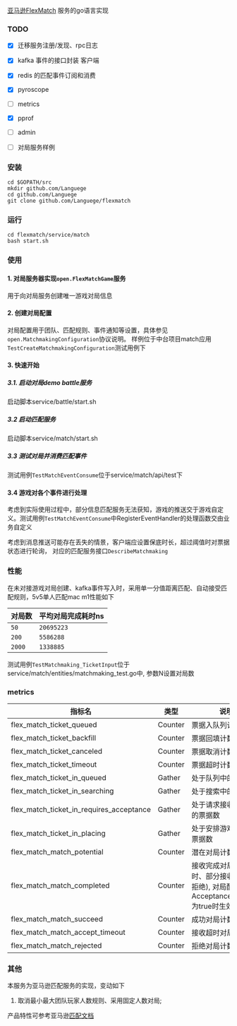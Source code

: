 [亚马逊FlexMatch](https://docs.aws.amazon.com/zh_cn/gamelift/latest/flexmatchguide/match-intro.html) 服务的go语言实现

### TODO
- [x] 迁移服务注册/发现、rpc日志

- [x] kafka 事件的接口封装 客户端

- [x] redis 的匹配事件订阅和消费

- [x] pyroscope

- [ ] metrics

- [x] pprof

- [ ] admin

- [ ] 对局服务样例





### 安装
```shell
cd $GOPATH/src
mkdir github.com/Languege
cd github.com/Languege
git clone github.com/Languege/flexmatch
```

### 运行
```shell
cd flexmatch/service/match
bash start.sh
```

### 使用
#### 1. 对局服务器实现`open.FlexMatchGame`服务
用于向对局服务创建唯一游戏对局信息

#### 2. 创建对局配置
对局配置用于团队、匹配规则、事件通知等设置，具体参见`open.MatchmakingConfiguration`协议说明。
样例位于中台项目match应用`TestCreateMatchmakingConfiguration`测试用例下

#### 3. 快速开始
##### 3.1. 启动对局demo battle服务
启动脚本service/battle/start.sh

##### 3.2 启动匹配服务
启动脚本service/match/start.sh

##### 3.3 测试对局并消费匹配事件
测试用例`TestMatchEventConsume`位于service/match/api/test下

#### 3.4 游戏对各个事件进行处理
考虑到实际使用过程中，部分信息匹配服务无法获知，游戏的推送交于游戏自定义。测试用例`TestMatchEventConsume`中RegisterEventHandler的处理函数交由业务自定义

考虑到消息推送可能存在丢失的情景，客户端应设置保底时长，超过阈值时对票据状态进行轮询，
对应的匹配服务接口`DescribeMatchmaking`

### 性能
在未对接游戏对局创建、kafka事件写入时，采用单一分值距离匹配、自动接受匹配规则，5v5单人匹配mac m1性能如下


| 对局数 | 平均对局完成耗时ns |
| ------ | ------ |
| `50` | `20695223` |
| `200` | `5586288` |
|`2000`|`1338885`|

测试用例`TestMatchmaking_TicketInput`位于service/match/entities/matchmaking_test.go中, 参数N设置对局数


### metrics
|指标名|类型|说明|
|---|---|---|
|flex_match_ticket_queued|Counter|票据入队列计数|
|flex_match_ticket_backfill|Counter|票据回填计数|
|flex_match_ticket_canceled|Counter|票据取消计数|
|flex_match_ticket_timeout|Counter|票据超时计数|
|flex_match_ticket_in_queued|Gather|处于队列中的票据数|
|flex_match_ticket_in_searching|Gather|处于搜索中的票据数|
|flex_match_ticket_in_requires_acceptance|Gather|处于请求接收状态中的票据数|
|flex_match_ticket_in_placing|Gather|处于安排游戏状态的票据数|
|flex_match_match_potential|Counter|潜在对局计数|
|flex_match_match_completed|Counter|接收完成对局计数 (超时、部分接收、任意拒绝), 对局配置AcceptanceRequired为true时生效|
|flex_match_match_succeed|Counter|成功对局计数|
|flex_match_match_accept_timeout|Counter|接收超时对局计数|
|flex_match_match_rejected|Counter|拒绝对局计数|

### 其他
本服务为亚马逊匹配服务的实现，变动如下
1. 取消最小最大团队玩家人数规则、采用固定人数对局;

产品特性可参考亚马逊[匹配文档](https://docs.aws.amazon.com/zh_cn/gamelift/latest/flexmatchguide/match-client.html#match-client-track)




